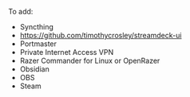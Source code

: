 To add:
* Syncthing
* https://github.com/timothycrosley/streamdeck-ui
* Portmaster
* Private Internet Access VPN
* Razer Commander for Linux or OpenRazer
* Obsidian
* OBS
* Steam